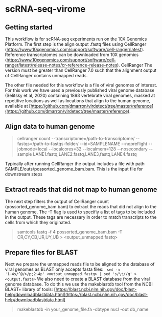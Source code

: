 # scRNA-seq-virome

## Getting started
This workflow is for scRNA-seq experiments run on the 10X Genomics Platform. The first step is the align output .fastq files using CellRanger (https://www.10xgenomics.com/support/software/cell-ranger/latest). Reference transcriptomes can be downloaded from 10X genomics (https://www.10xgenomics.com/support/software/cell-ranger/latest/release-notes/cr-reference-release-notes). CellRanger The version must be greater than CellRanger 7.0 such that the alignment output of CellRanger contains unmapped reads.

The other file needed for this workflow is a file of viral genomes of interest. For this work we have used a previously published viral genome database (Selitsky et al, 2020) containing 1893 vertebrate viral genomes, masked at repetitive locations as well as locations that align to the human genome, available at [https://github.com/dmarron/virdetect/tree/master/reference](https://github.com/dmarron/virdetect/tree/master/reference). 

## Align data to human genome
> cellranger count --transcriptome=/path-to-transcriptome/ --fastqs=/path-to-fastqs-folder/ --id=SAMPLENAME --nopreflight --jobmode=local --localcores=32 --localmem=128 --nosecondary --sample LANE1.fastq,LANE2.fastq,LANE3,fastq,LANE4.fastq
>
Typically after running CellRanger the output includes a file with path SAMPLE/outs/possorted_genome_bam.bam. This is the input file for downstream steps

## Extract reads that did not map to human genome
The next step filters the output of CellRanger count (possorted_genome_bam.bam) to extract the reads that did not align to the human genome. The -T flag is used to specifiy a list of tags to be included in the output. These tags are necessary in order to match transcripts to the cells from which they originated. 
> samtools fastq -f 4 possorted_genome_bam.bam -T CR,CY,CB,UR,UY,UB > <output_unmapped.fastq>
>

 ## Prepare files for BLAST
 Next we prepare the unmapped reads file to be aligned to the database of viral genomes as BLAST only accepts fasta files:
``` sed -n '1~4s/^@/>/p;2~4p' <output_unmapped.fastq> | sed 's/\t//g' > <output.fasta>```
We also need to create a BLAST database from the viral genome database. To do this we use the makeblastdb tool from the NCBI BLAST+ library of tools: [https://blast.ncbi.nlm.nih.gov/doc/blast-help/downloadblastdata.html](https://blast.ncbi.nlm.nih.gov/doc/blast-help/downloadblastdata.html)
> makeblastdb -in your_genome_file.fa -dbtype nucl -out db_name
